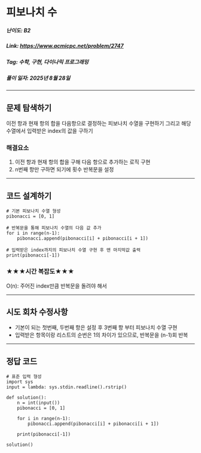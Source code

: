 # 피보나치 수
##### 난이도: ***B2***
##### Link: https://www.acmicpc.net/problem/2747
##### Tag:  수학, 구현, 다이나믹 프로그래밍
##### 풀이 일자: 2025년 8월 28일
***
## 문제 탐색하기
이전 항과 현재 항의 합을 다음항으로 결정하는 피보나치 수열을 구현하기
그리고 해당 수열에서 입력받은 index의 값을 구하기

### 해결요소
1. 이전 항과 현재 항의 합을 구해 다음 항으로 추가하는 로직 구현
2. n번째 항만 구하면 되기에 횟수 반복문을 설정
***
## 코드 설계하기
```
# 기본 피보나치 수열 형성
pibonacci = [0, 1]

# 반복문을 통해 피보나치 수열의 다음 값 추가
for i in range(n-1):
    pibonacci.append(pibonacci[i] + pibonacci[i + 1])

# 입력받은 index까지의 피보나치 수열 구현 후 맨 마지막값 출력
print(pibonacci[-1])
```
### ★★★시간 복잡도★★★
O(n): 주어진 index만큼 반복문을 돌려야 해서
***
## 시도 회차 수정사항
- 기본이 되는 첫번째, 두번째 항은 설정 후 3번째 항 부터 피보나치 수열 구현
- 입력받은 항목이랑 리스트의 순번은 1의 차이가 있으므로, 반복문을 (n-1)회 반복
***
## 정답 코드
```
# 표준 입력 형성
import sys
input = lambda: sys.stdin.readline().rstrip()

def solution():
    n = int(input())
    pibonacci = [0, 1]

    for i in range(n-1):
        pibonacci.append(pibonacci[i] + pibonacci[i + 1])

    print(pibonacci[-1])

solution()

```